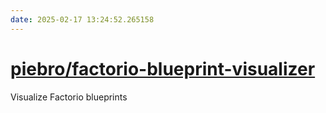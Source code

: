 ```yaml
---
date: 2025-02-17 13:24:52.265158
---
```


# [piebro/factorio-blueprint-visualizer](https://github.com/piebro/factorio-blueprint-visualizer)

Visualize Factorio blueprints